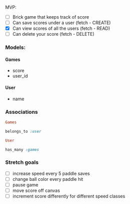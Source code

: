 MVP:

- [ ] Brick game that keeps track of score
- [ ] Can save scores under a user (fetch - CREATE)
- [x] Can view scores of all the users (fetch - READ)
- [ ] Can delete your score (fetch - DELETE)

### Models:

#### Games
- score
- user_id

#### User
- name


### Associations

```ruby
Games

belongs_to :user

User

has_many :games

```


### Stretch goals
- [ ] increase speed every 5 paddle saves
- [ ] change ball color every paddle hit
- [ ] pause game
- [ ] move score off canvas
- [ ] increment score differently for different speed classes
